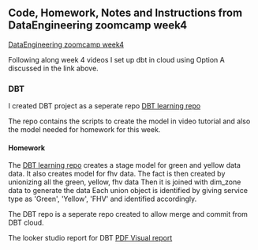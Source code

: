 ## Code, Homework, Notes and Instructions from DataEngineering zoomcamp week4

[DataEngineering zoomcamp week4](https://github.com/DataTalksClub/data-engineering-zoomcamp/tree/main/04-analytics-engineering) 
<br/>

Following along week 4 videos I set up dbt in cloud using Option A discussed in the link above. 

### DBT
I created DBT project as a seperate repo [DBT learning repo](https://github.com/amohan601/dataengineering-dbt)

The repo contains the scripts to create the model in video tutorial and also the model needed for homework for this week. 

#### Homework
The [DBT learning repo](https://github.com/amohan601/dataengineering-dbt)  creates a stage model for green and yellow data data. It also creates model for fhv data. The fact is then created by unionizing all the green, yellow, fhv data
Then it is joined with dim_zone data to generate the data
Each union object is identified by giving service type as 'Green', 'Yellow', 'FHV' and identified accordingly.

The DBT repo is a seperate repo created to allow merge and commit from DBT cloud. 

The looker studio report for DBT [PDF Visual report](/full_trips.pdf)

